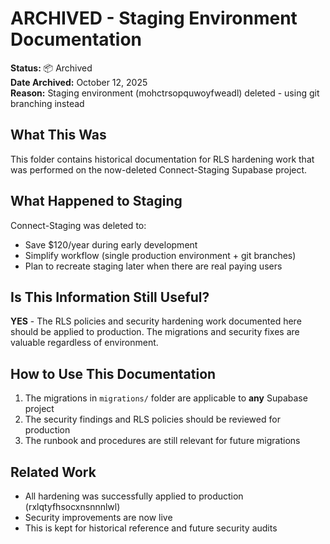 # ARCHIVED - Staging Environment Documentation

**Status:** 📦 Archived  
**Date Archived:** October 12, 2025  
**Reason:** Staging environment (mohctrsopquwoyfweadl) deleted - using git branching instead

## What This Was

This folder contains historical documentation for RLS hardening work that was performed on the now-deleted Connect-Staging Supabase project.

## What Happened to Staging

Connect-Staging was deleted to:
- Save $120/year during early development
- Simplify workflow (single production environment + git branches)
- Plan to recreate staging later when there are real paying users

## Is This Information Still Useful?

**YES** - The RLS policies and security hardening work documented here should be applied to production. The migrations and security fixes are valuable regardless of environment.

## How to Use This Documentation

1. The migrations in `migrations/` folder are applicable to **any** Supabase project
2. The security findings and RLS policies should be reviewed for production
3. The runbook and procedures are still relevant for future migrations

## Related Work

- All hardening was successfully applied to production (rxlqtyfhsocxnsnnnlwl)
- Security improvements are now live
- This is kept for historical reference and future security audits

